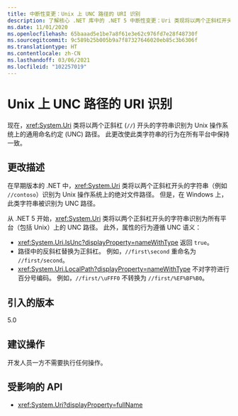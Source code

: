 ```yaml
---
title: 中断性变更：Unix 上 UNC 路径的 URI 识别
description: 了解核心 .NET 库中的 .NET 5 中断性变更：Uri 类现将以两个正斜杠开头的字符串识别为 Unix 上的 UNC 路径。
ms.date: 11/01/2020
ms.openlocfilehash: 65baaad5e1be7a8f61e3e62c976fd7e28f48730f
ms.sourcegitcommit: 9c589b25b005b9a7f87327646020eb85c3b6306f
ms.translationtype: HT
ms.contentlocale: zh-CN
ms.lasthandoff: 03/06/2021
ms.locfileid: "102257019"
---
```

# <a name="uri-recognition-of-unc-paths-on-unix"></a>Unix 上 UNC 路径的 URI 识别

现在，<xref:System.Uri> 类将以两个正斜杠 (`//`) 开头的字符串识别为 Unix 操作系统上的通用命名约定 (UNC) 路径。 此更改使此类字符串的行为在所有平台中保持一致。

## <a name="change-description"></a>更改描述

在早期版本的 .NET 中，<xref:System.Uri> 类将以两个正斜杠开头的字符串（例如 `//contoso`）识别为 Unix 操作系统上的绝对文件路径。 但是，在 Windows 上，此类字符串被识别为 UNC 路径。

从 .NET 5 开始，<xref:System.Uri> 类将以两个正斜杠开头的字符串识别为所有平台（包括 Unix）上的 UNC 路径。 此外，属性的行为遵循 UNC 语义：

- <xref:System.Uri.IsUnc?displayProperty=nameWithType> 返回 `true`。
- 路径中的反斜杠替换为正斜杠。 例如，`//first\second` 重命名为 `//first/second`。
- <xref:System.Uri.LocalPath?displayProperty=nameWithType> 不对字符进行百分号编码。 例如，`//first/\uFFF0` 不转换为 `//first/%EF%BF%B0`。

## <a name="version-introduced"></a>引入的版本

5.0

## <a name="recommended-action"></a>建议操作

开发人员一方不需要执行任何操作。

## <a name="affected-apis"></a>受影响的 API

- <xref:System.Uri?displayProperty=fullName>

<!--

#### Category

Core .NET libraries

### Affected APIs

- `T:System.Uri`

-->
